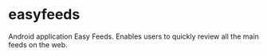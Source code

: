 easyfeeds
=========

Android application Easy Feeds. Enables users to quickly review all the main feeds on the web.
